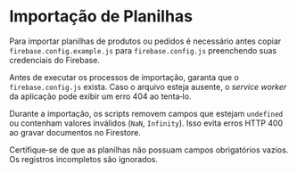# Importação de Planilhas

Para importar planilhas de produtos ou pedidos é necessário antes copiar `firebase.config.example.js` para `firebase.config.js` preenchendo suas credenciais do Firebase.

Antes de executar os processos de importação, garanta que o `firebase.config.js` exista. Caso o arquivo esteja ausente, o *service worker* da aplicação pode exibir um erro 404 ao tenta‑lo.

Durante a importação, os scripts removem campos que estejam `undefined` ou contenham valores inválidos (`NaN`, `Infinity`). Isso evita erros HTTP 400 ao gravar documentos no Firestore.

Certifique‑se de que as planilhas não possuam campos obrigatórios vazios. Os registros incompletos são ignorados.
